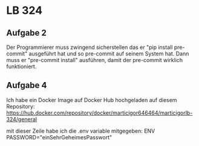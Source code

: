 # LB 324

## Aufgabe 2

Der Programmierer muss zwingend sicherstellen das er "pip install pre-commit" ausgeführt hat und so pre-commit auf seinem System hat. Dann muss er "pre-commit install" ausführen, damit der pre-commit wirklich funktioniert.

## Aufgabe 4

Ich habe ein Docker Image auf Docker Hub hochgeladen auf diesem Repository:
https://hub.docker.com/repository/docker/marticigor646464/marticigorlb-324/general

mit dieser Zeile habe ich die .env variable mitgegeben:
ENV PASSWORD="einSehrGeheimesPasswort"
